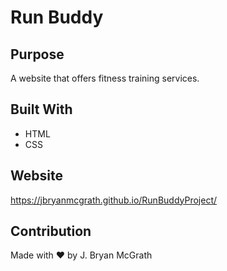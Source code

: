 
# Run Buddy

## Purpose
A website that offers fitness training services.

## Built With
* HTML
* CSS

## Website
https://jbryanmcgrath.github.io/RunBuddyProject/

## Contribution

Made with ❤️ by J. Bryan McGrath

